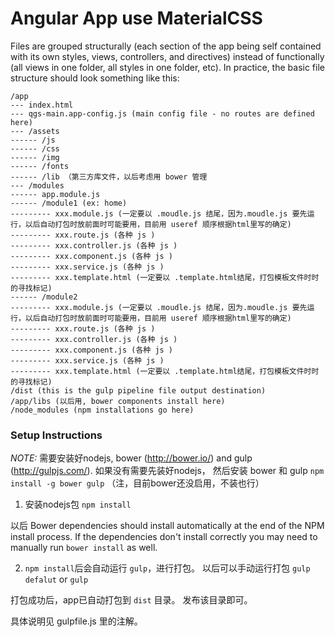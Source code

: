 # Angular App use MaterialCSS


Files are grouped structurally (each section of the app being self contained with its own styles, views, controllers, and directives) instead of functionally (all views in one folder, all styles in one folder, etc). In practice, the basic file structure should look something like this:

```
/app
--- index.html
--- qgs-main.app-config.js (main config file - no routes are defined here)
--- /assets
------ /js
------ /css
------ /img
------ /fonts
------ /lib （第三方库文件，以后考虑用 bower 管理
--- /modules
------ app.module.js
------ /module1 (ex: home)
--------- xxx.module.js (一定要以 .moudle.js 结尾，因为.moudle.js 要先运行，以后自动打包时放前面时可能要用，目前用 useref 顺序根据html里写的确定)
--------- xxx.route.js (各种 js )
--------- xxx.controller.js (各种 js )
--------- xxx.component.js (各种 js )
--------- xxx.service.js (各种 js )
--------- xxx.template.html (一定要以 .template.html结尾，打包模板文件时时的寻找标记)
------ /module2
--------- xxx.module.js (一定要以 .moudle.js 结尾，因为.moudle.js 要先运行，以后自动打包时放前面时可能要用，目前用 useref 顺序根据html里写的确定)
--------- xxx.route.js (各种 js )
--------- xxx.controller.js (各种 js )
--------- xxx.component.js (各种 js )
--------- xxx.service.js (各种 js )
--------- xxx.template.html (一定要以 .template.html结尾，打包模板文件时时的寻找标记)
/dist (this is the gulp pipeline file output destination)
/app/libs (以后用, bower components install here)
/node_modules (npm installations go here)
```

### Setup Instructions

*NOTE:* 需要安装好nodejs, bower (http://bower.io/) and gulp (http://gulpjs.com/). 
如果没有需要先装好nodejs，
然后安装 bower 和 gulp ```npm install -g bower gulp```
（注，目前bower还没启用，不装也行）

1) 安装nodejs包 ```npm install```

以后 Bower dependencies should install automatically at the end of the NPM install process. If the dependencies don't install correctly you may need to manually run ```bower install``` as well.

2)  ```npm install```后会自动运行 ```gulp```，进行打包。
以后可以手动运行打包 ```gulp defalut``` or ```gulp```

打包成功后，app已自动打包到 ```dist``` 目录。
发布该目录即可。

具体说明见 gulpfile.js 里的注解。